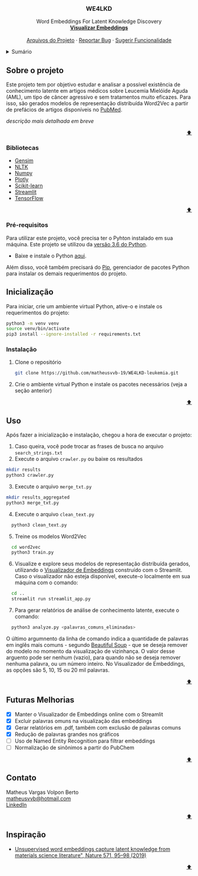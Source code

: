 <div id="topo"></div>

<!-- PROJECT LOGO -->
<br />
<div align="center">
  <h3 align="center">WE4LKD</h3>

  <p align="center">
    Word Embeddings For Latent Knowledge Discovery
    <br />
    <a href="https://share.streamlit.io/matheusvvb-19/we4lkd-leukemia_w2v/main"><strong>Visualizar Embeddings</strong></a>
    <br />
    <br />
    <a href="https://drive.google.com/drive/folders/1Fq5HkZx8DmWWAXnhkYSuX7r_GZjd6jGh?usp=sharing">Arquivos do Projeto</a>
    ·
    <a href="https://github.com/matheusvvb-19/WE4LKD-leukemia_w2v/issues">Reportar Bug</a>
    ·
    <a href="https://github.com/matheusvvb-19/WE4LKD-leukemia_w2v/issues">Sugerir Funcionalidade</a>
  </p>
</div>



<!-- SUMÁRIO -->
<details>
  <summary>Sumário</summary>
  <ol>
    <li>
      <a href="#sobre-o-projeto">Sobre o projeto</a>
      <ul>
        <li><a href="#bibliotecas">Bibliotecas</a></li>
      </ul>
    </li>
    <li>
      <a href="#inicialização">Inicialização</a>
      <ul>
        <li><a href="#pré-requisitos">Pré-requisitos</a></li>
        <li><a href="#instalação">Instalação</a></li>
      </ul>
    </li>
    <li><a href="#uso">Uso</a></li>
    <li><a href="#futuras-melhorias">Futuras Melhorias</a></li>
    <li><a href="#contato">Contato</a></li>
    <li><a href="#inspiração">Inspiração</a></li>
  </ol>
</details>


<!-- SOBRE -->
## Sobre o projeto

Este projeto tem por objetivo estudar e analisar a possível existência de conhecimento latente em artigos médicos sobre Leucemia Mielóide Aguda (AML), um tipo de câncer agressivo e sem tratamentos muito eficazes. Para isso, são gerados modelos de representação distribuída Word2Vec a partir de prefácios de artigos disponíveis no [PubMed](https://pubmed.ncbi.nlm.nih.gov/).

_descrição mais detalhada em breve_

<p align="right"><a href="#topo">⬆️</a></p>


### Bibliotecas

* [Gensim](https://radimrehurek.com/gensim/)
* [NLTK](https://www.nltk.org/)
* [Numpy](https://numpy.org/)
* [Plotly](https://plotly.com/)
* [Scikit-learn](https://scikit-learn.org/stable/)
* [Streamlit](https://streamlit.io/)
* [TensorFlow](https://www.tensorflow.org/?hl=pt-br)

<p align="right"><a href="#topo">⬆️</a></p>


### Pré-requisitos

Para utilizar este projeto, você precisa ter o Pyhton instalado em sua máquina. Este projeto se utilizou da [versão 3.6 do Python](https://www.python.org/downloads/release/python-360/).
* Baixe e instale o Python [aqui](https://www.python.org/downloads/).

Além disso, você também precisará do [Pip](https://pypi.org/project/pip/), gerenciador de pacotes Python para instalar os demais requerimentos do projeto.


<!-- INICIALIZAÇÃO -->
## Inicialização

Para iniciar, crie um ambiente virtual Python, ative-o e instale os requerimentos do projeto:
```sh
python3 -m venv venv
source venv/bin/activate
pip3 install --ignore-installed -r requirements.txt
```


### Instalação

1. Clone o repositório
   ```sh
   git clone https://github.com/matheusvvb-19/WE4LKD-leukemia.git
   ```
2. Crie o ambiente virtual Python e instale os pacotes necessários (veja a seção anterior)

<p align="right"><a href="#topo">⬆️</a></p>



<!-- USO -->
## Uso

Após fazer a inicialização e instalação, chegou a hora de executar o projeto:
1. Caso queira, você pode trocar as frases de busca no arquivo `search_strings.txt`
2. Execute o arquivo `crawler.py` ou baixe os resultados
  ```sh
  mkdir results
  python3 crawler.py
  ```
3. Execute o arquivo `merge_txt.py`
  ```sh
  mkdir results_aggregated
  python3 merge_txt.py
  ```
4. Execute o arquivo `clean_text.py`
```sh
  python3 clean_text.py
```
5. Treine os modelos Word2Vec
```sh
  cd word2vec
  python3 train.py
```
6. Visualize e explore seus modelos de representação distribuída gerados, utilizando o [Visualizador de Embeddings](https://share.streamlit.io/matheusvvb-19/we4lkd-leukemia_w2v/main) construído com o Streamlit.<br> Caso o visualizador não esteja disponível, execute-o localmente em sua máquina com o comando:
```sh
  cd ..
  streamlit run streamlit_app.py
```
7. Para gerar relatórios de análise de conhecimento latente, execute o comando:
```sh
  python3 analyze.py <palavras_comuns_eliminadas>
```
O último argumnento da linha de comando indica a quantidade de palavras em inglês mais comuns - segundo [Beautiful Soup](https://norvig.com/ngrams/count_1w.txt) -  que se deseja remover do modelo no momento da visualização de vizinhança. O valor desse arguento pode ser nenhum (vazio), para quando não se deseja remover nenhuma palavra, ou um número inteiro. No Visualizador de Embeddings, as opções são 5, 10, 15 ou 20 mil palavras.

<p align="right"><a href="#topo">⬆️</a></p>



<!-- FUTURAS MELHORIAS -->
## Futuras Melhorias

- [x] Manter o Visualizador de Embeddings online com o Streamlit
- [x] Excluir palavras omuns na visualização das embeddings
- [x] Gerar relatórios em .pdf, também com exclusão de palavras comuns
- [x] Redução de palavras grandes nos gráficos
- [ ] Uso de Named Entity Recognition para filtrar embeddings
- [ ] Normalização de sinônimos a partir do PubChem

<p align="right"><a href="#topo">⬆️</a></p>


<!-- CONTATO -->
## Contato

Matheus Vargas Volpon Berto<br>
matheusvvb@hotmail.com<br>
[LinkedIn](https://www.linkedin.com/in/matheus-volpon/)

<p align="right"><a href="#topo">⬆️</a></p>


<!-- INSPIRAÇÃO -->
## Inspiração

* [Unsupervised word embeddings capture latent knowledge from materials science literature", Nature 571, 95–98 (2019)](https://github.com/materialsintelligence/mat2vec)

<p align="right"><a href="#topo">⬆️</a></p>
